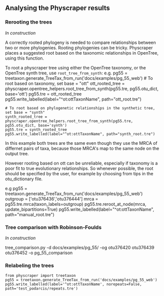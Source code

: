 ## Analysing the Physcraper results

### Rerooting the trees

*In construction*

A correctly rooted phylogeny is needed to compare relationships between two or more phylogenies.
Rooting phylogenies can be tricky. Physcraper places a suggested root based on the taxonomic relationships in OpenTree, using this function.

To root a physcraper tree using either the OpenTree taxonomy, or the OpenTree synth tree, use `root_tree_from_synth`:
e.g.
    pg55 = treetaxon.generate_TreeTax_from_run('docs/examples/pg_55_web')
    # To root based on taxonomy, set base = "ott"
    ott_rooted_tree = physcraper.opentree_helpers.root_tree_from_synth(pg55.tre, pg55.otu_dict, base='ott')
    pg55.tre = ott_rooted_tree
    pg55.write_labelled(label="^ot:ottTaxonName", path="ott_root.tre")


    # To root based on phylogenetic relationships in the synthetic tree, set base = "synth"
    synth_rooted_tree = physcraper.opentree_helpers.root_tree_from_synth(pg55.tre, pg55.otu_dict, base='synth')
    pg55.tre = synth_rooted_tree
    pg55.write_labelled(label="^ot:ottTaxonName", path="synth_root.tre")


In this example both trees are the same even though they use the MRCA of differnet pairs of taxa, because those MRCA's map to the same node on the output tree.


However rooting based on ott can be unreliable, especially if taxonomy is a poor fit to true evolutionary relationships.
So whenever possible, the root should be specified by the user, for example by choosing from tips in the otu_dictionary file.

e.g 
    pg55 = treetaxon.generate_TreeTax_from_run('docs/examples/pg_55_web')
    outgroup = ['otu376436','otu376444']
    mrca = pg55.tre.mrca(taxon_labels=outgroup)
    pg55.tre.reroot_at_node(mrca, update_bipartitions=True)
    pg55.write_labelled(label="^ot:ottTaxonName", path="manual_root.tre")


### Tree comparison with Robinson-Foulds

*In construction*

  tree_comparison.py -d docs/examples/pg_55/ -og otu376420 otu376439 otu376452 -o pg_55_comparison


### Relabeling the trees

    from physcraper import treetaxon
    pg55 = treetaxon.generate_TreeTax_from_run('docs/examples/pg_55_web')
    pg55.write_labelled(label='^ot:ottTaxonName', norepeats=False, path='test_podarcis/repeats.tre')

